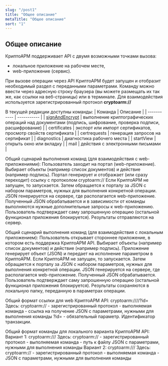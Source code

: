```yaml
---
slug: "/post1"
title: "Общее описание"
metaTitle: "Общее описание"
sort: "1"
---
```


## Общее описание

КриптоАРМ поддерживает API с двумя возможными точками вызова: 
 - локальное приложение на рабочем месте,
 - web-приложение (сервис). 

При вызове операции через API КриптоАРМ будет запущен и отобразит необходимый раздел с переданными параметрами. Команду можно ввести через адресную строку браузера (вы можете размещать их так же, как ссылки на веб-страницы) или в терминале. Для взаимодействия используется зарегистрированный протокол **cryptoarm://**

В текущей редакции доступны команды:
| Команда | Описание |
| ----------- | ----------- |
| [signAndEncrypt](./01-signAndEncrypt-command-description.md)    | выполнение криптографических операций над документами (подпись, шифрование, проверка подписи, расшифрование)   |
| certificates   |  экспорт или импорт сертификатов, просмотр свойств сертификата   |
| certrequests    | генерация запросов на сертификат   |
| diagnostics     | диагностика рабочего места   |
| startView    | открыть окно или вкладку   |
| mail     | действия с электронными письмами   |

Общий сценарий выполнения команд (для взаимодействия с web-приложениями):
Пользователь заходит на портал (web-приложение).
Выбирает объекты (например список документов) и действие (например подпись).
Портал генерирует и отображает (или сразу переходит) ссылку с протоколом cryptoarm://
Если КриптоАРМ не запущен, то запускается. Затем обращается к порталу за JSON с набором параметров, нужных для выполнения конкретной операции. JSON генерируется на сервере, где располагается web-приложение.
Полученный JSON обрабатывается и в зависимости от команды выполняются нужные дополнительные запросы к web-приложению.
Пользователь подтверждает саму запрошенную операцию (остальной функционал приложения блокируется).
Результаты отправляются на сервер.

Общий сценарий выполнения команд (для взаимодействия с локальным приложением):
Пользователь открывает стороннее приложение, в котором есть поддержка КриптоАРМ API.
Выбирает объекты (например список документов) и действие (например подпись).
Приложение генерирует объект (JSON) и передает на исполнение параметром в КриптоАРМ.
Если КриптоАРМ не запущен, то запускается. Затем обращается к порталу за JSON с набором параметров, нужных для выполнения конкретной операции. JSON генерируется на сервере, где располагается web-приложение.
Полученный JSON обрабатывается.
Пользователь подтверждает саму запрошенную операцию (остальной функционал приложения блокируется).
Результаты сохраняются в локальную папку, переданную в параметрах операции.

Общий формат ссылки для web КриптоАРМ API:
cryptoarm://<command>/<URL>/?id=<id>
Здесь:
cryptoarm:// - зарегистрированный протокол
<command> - выполняемая команда
<URL> - ссылка на получение JSON с параметрами, нужными для выполнения команды
?id=<id> - обязательный параметр. Идентификатор транзакции.

Общий формат команды для локального варианта КриптоАРМ API:
Вариант 1: cryptoarm://<command>/<URI>
Здесь:
cryptoarm:// - зарегистрированный протокол
<command> - выполняемая команда
<URI> - путь к файлу JSON с параметрами, нужными для выполнения команды
Вариант 2: cryptoarm://<command>/<JSON>
Здесь:
cryptoarm:// - зарегистрированный протокол
<command> - выполняемая команда
<JSON> - JSON с параметрами, нужными для выполнения команды